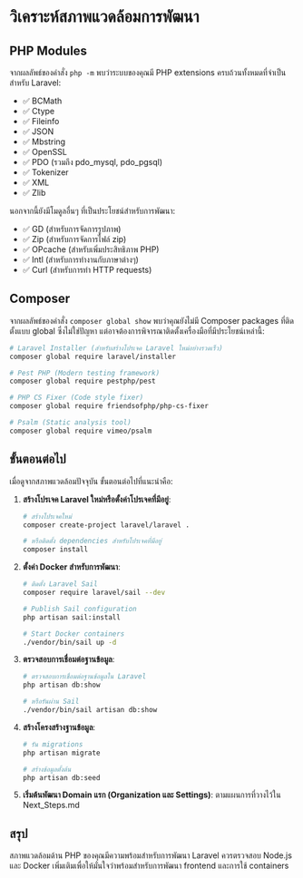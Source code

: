 # วิเคราะห์สภาพแวดล้อมการพัฒนา

## PHP Modules

จากผลลัพธ์ของคำสั่ง `php -m` พบว่าระบบของคุณมี PHP extensions ครบถ้วนทั้งหมดที่จำเป็นสำหรับ Laravel:

-   ✅ BCMath
-   ✅ Ctype
-   ✅ Fileinfo
-   ✅ JSON
-   ✅ Mbstring
-   ✅ OpenSSL
-   ✅ PDO (รวมถึง pdo_mysql, pdo_pgsql)
-   ✅ Tokenizer
-   ✅ XML
-   ✅ Zlib

นอกจากนี้ยังมีโมดูลอื่นๆ ที่เป็นประโยชน์สำหรับการพัฒนา:

-   ✅ GD (สำหรับการจัดการรูปภาพ)
-   ✅ Zip (สำหรับการจัดการไฟล์ zip)
-   ✅ OPcache (สำหรับเพิ่มประสิทธิภาพ PHP)
-   ✅ Intl (สำหรับการทำงานกับภาษาต่างๆ)
-   ✅ Curl (สำหรับการทำ HTTP requests)

## Composer

จากผลลัพธ์ของคำสั่ง `composer global show` พบว่าคุณยังไม่มี Composer packages ที่ติดตั้งแบบ global ซึ่งไม่ใช่ปัญหา แต่อาจต้องการพิจารณาติดตั้งเครื่องมือที่มีประโยชน์เหล่านี้:

```bash
# Laravel Installer (สำหรับสร้างโปรเจค Laravel ใหม่อย่างรวดเร็ว)
composer global require laravel/installer

# Pest PHP (Modern testing framework)
composer global require pestphp/pest

# PHP CS Fixer (Code style fixer)
composer global require friendsofphp/php-cs-fixer

# Psalm (Static analysis tool)
composer global require vimeo/psalm
```

## ขั้นตอนต่อไป

เมื่อดูจากสภาพแวดล้อมปัจจุบัน ขั้นตอนต่อไปที่แนะนำคือ:

1. **สร้างโปรเจค Laravel ใหม่หรือตั้งค่าโปรเจคที่มีอยู่**:

    ```bash
    # สร้างโปรเจคใหม่
    composer create-project laravel/laravel .

    # หรือติดตั้ง dependencies สำหรับโปรเจคที่มีอยู่
    composer install
    ```

2. **ตั้งค่า Docker สำหรับการพัฒนา**:

    ```bash
    # ติดตั้ง Laravel Sail
    composer require laravel/sail --dev

    # Publish Sail configuration
    php artisan sail:install

    # Start Docker containers
    ./vendor/bin/sail up -d
    ```

3. **ตรวจสอบการเชื่อมต่อฐานข้อมูล**:

    ```bash
    # ตรวจสอบการเชื่อมต่อฐานข้อมูลใน Laravel
    php artisan db:show

    # หรือรันผ่าน Sail
    ./vendor/bin/sail artisan db:show
    ```

4. **สร้างโครงสร้างฐานข้อมูล**:

    ```bash
    # รัน migrations
    php artisan migrate

    # สร้างข้อมูลตั้งต้น
    php artisan db:seed
    ```

5. **เริ่มต้นพัฒนา Domain แรก (Organization และ Settings)**:
   ตามแผนการที่วางไว้ใน Next_Steps.md

## สรุป

สภาพแวดล้อมด้าน PHP ของคุณมีความพร้อมสำหรับการพัฒนา Laravel ควรตรวจสอบ Node.js และ Docker เพิ่มเติมเพื่อให้มั่นใจว่าพร้อมสำหรับการพัฒนา frontend และการใช้ containers
